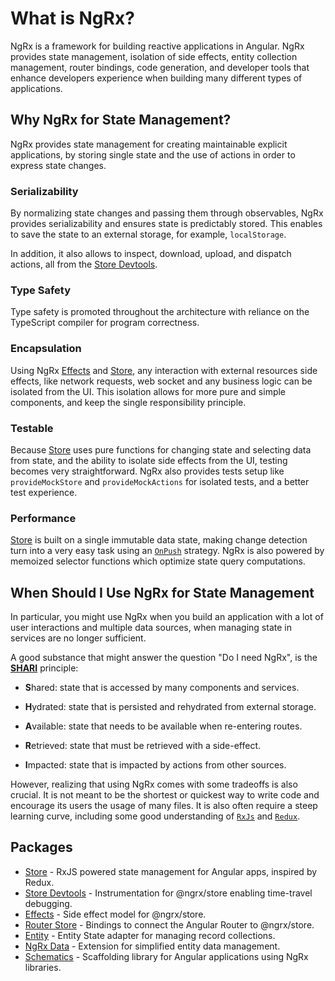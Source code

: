 <h1 class="no-toc">What is NgRx?</h1>

NgRx is a framework for building reactive applications in Angular. NgRx provides state management, isolation of side effects, entity collection management, router bindings, code generation, and developer tools that enhance developers experience when building many different types of applications.

## Why NgRx for State Management?

NgRx provides state management for creating maintainable explicit applications, by storing single state and the use of actions in order to express state changes.


### Serializability

By normalizing state changes and passing them through observables, NgRx provides serializability and ensures state is predictably stored. This enables to save the state to an external storage, for example, `localStorage`.

In addition, it also allows to inspect, download, upload, and dispatch actions, all from the [Store Devtools](guide/store-devtools).


### Type Safety
Type safety is promoted throughout the architecture with reliance on the TypeScript compiler for program correctness.


### Encapsulation

Using NgRx [Effects](guide/effects) and [Store](guide/store), any interaction with external resources side effects, like network requests, web socket and any business logic can be isolated from the UI. This isolation allows for more pure and simple components, and keep the single responsibility principle.

### Testable

Because [Store](guide/store) uses pure functions for changing state and selecting data from state, and the ability to isolate side effects from the UI, testing becomes very straightforward.
NgRx also provides tests setup like `provideMockStore` and `provideMockActions` for isolated tests, and a better test experience.

### Performance

[Store](guide/store) is built on a single immutable data state, making change detection turn into a very easy task using an [`OnPush`](https://angular.io/api/core/ChangeDetectionStrategy#OnPush) strategy.
NgRx is also powered by memoized selector functions which optimize state query computations.

## When Should I Use NgRx for State Management

In particular, you might use NgRx when you build an application with a lot of user interactions and multiple data sources, when managing state in services are no longer sufficient.

A good substance that might answer the question "Do I need NgRx", is the 
<a href="https://youtu.be/omnwu_etHTY" target="_blank">**SHARI**</a> principle:

* **S**hared: state that is accessed by many components and services.

* **H**ydrated: state that is persisted and rehydrated from external storage.

* **A**vailable: state that needs to be available when re-entering routes.

* **R**etrieved: state that must be retrieved with a side-effect.

* **I**mpacted: state that is impacted by actions from other sources.


However, realizing that using NgRx comes with some tradeoffs is also crucial. It is not meant to be the shortest or quickest way to write code and encourage its users the usage of many files.
It is also often require a steep learning curve, including some good understanding of [`RxJs`](https://rxjs-dev.firebaseapp.com/) and [`Redux`](https://redux.js.org/).


## Packages

- [Store](guide/store) - RxJS powered state management for Angular apps, inspired by Redux.
- [Store Devtools](guide/store-devtools) - Instrumentation for @ngrx/store enabling time-travel debugging.
- [Effects](guide/effects) - Side effect model for @ngrx/store.
- [Router Store](guide/router-store) - Bindings to connect the Angular Router to @ngrx/store.
- [Entity](guide/entity) - Entity State adapter for managing record collections.
- [NgRx Data](guide/data) - Extension for simplified entity data management.
- [Schematics](guide/schematics) - Scaffolding library for Angular applications using NgRx libraries.
